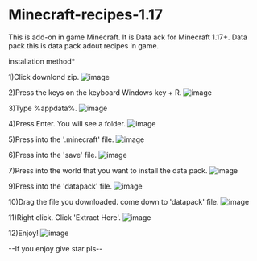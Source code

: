 # Minecraft-recipes-1.17

This is add-on in game Minecraft. It is Data ack for Minecraft 1.17+. 
Data pack this is data pack adout recipes in game.

installation method*

1)Click downlond zip.
![image](https://user-images.githubusercontent.com/85094885/166609399-aa5edea5-310b-4156-93a0-e45007163077.png)

2)Press the keys on the keyboard Windows key + R.
![image](https://user-images.githubusercontent.com/85094885/166609566-cb96ce54-0366-4e04-81f1-0649b4f5ce04.png)

3)Type %appdata%.
![image](https://user-images.githubusercontent.com/85094885/166609597-97150804-ed34-4371-98ee-b551a1c4e9ec.png)

4)Press Enter. You will see a folder.
![image](https://user-images.githubusercontent.com/85094885/166609759-f1ac9cdf-0816-420a-bb1b-9c0ae28ced51.png)

5)Press into the '.minecraft' file.
![image](https://user-images.githubusercontent.com/85094885/166609804-d21e18a7-aad0-4b7a-a900-66687fe0f409.png)

6)Press into the 'save' file.
![image](https://user-images.githubusercontent.com/85094885/166609858-f8331711-e631-4c8e-a688-db46c3bee00a.png)

7)Press into the world that you want to install the data pack.
![image](https://user-images.githubusercontent.com/85094885/166609950-31783863-5398-4025-b04c-3d86e49cab2f.png)

9)Press into the 'datapack' file.
![image](https://user-images.githubusercontent.com/85094885/166610007-2b1fd9d2-0f5b-4ca6-8c99-b8c657d91017.png)

10)Drag the file you downloaded. come down to 'datapack' file.
![image](https://user-images.githubusercontent.com/85094885/166610152-8831f662-986b-4a01-bd4f-81334a0082b3.png)

11)Right click. Click 'Extract Here'.
![image](https://user-images.githubusercontent.com/85094885/166610189-7f32fede-4f2e-4efa-bba4-363e726453e3.png)

12)Enjoy!
![image](https://user-images.githubusercontent.com/85094885/166610272-9852296a-6049-4635-aca0-db1be4dfa952.png)


--If you enjoy give star pls--



